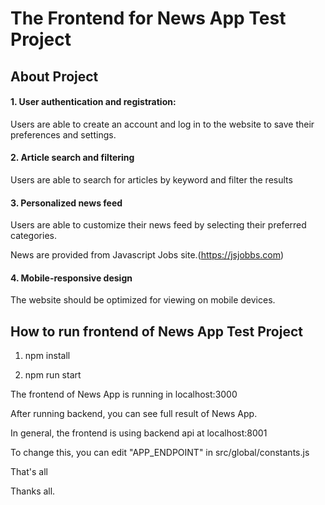 <p></p>
<h1 style="font-weight:bold">The Frontend for News App Test Project</h1>

## About Project
<h4>1. User authentication and registration:</h4>

Users are able to create an account and log in to the website to save their preferences and settings.

<h4>2. Article search and filtering</h4>

Users are able to search for articles by keyword and filter the results

<h4>3. Personalized news feed</h4>

Users are able to customize their news feed by selecting their preferred categories.

News are provided from Javascript Jobs site.(https://jsjobbs.com)

<h4>4. Mobile-responsive design</h4>

The website should be optimized for viewing on mobile devices.

## How to run frontend of News App Test Project
1. npm install

2. npm run start

The frontend of News App is running in localhost:3000

After running backend, you can see full result of News App.

In general, the frontend is using backend api at localhost:8001

To change this, you can edit "APP_ENDPOINT" in src/global/constants.js

That's all

Thanks all.